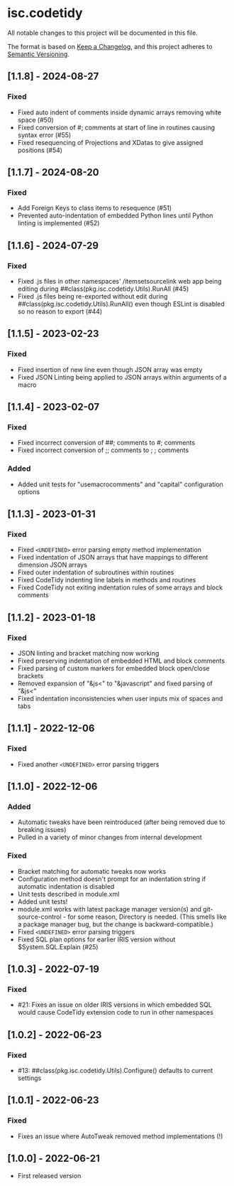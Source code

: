# isc.codetidy

All notable changes to this project will be documented in this file.

The format is based on [Keep a Changelog](https://keepachangelog.com/en/1.0.0/),
and this project adheres to [Semantic Versioning](https://semver.org/spec/v2.0.0.html).

## [1.1.8] - 2024-08-27

### Fixed
- Fixed auto indent of comments inside dynamic arrays removing white space (#50)
- Fixed conversion of #; comments at start of line in routines causing syntax error (#55)
- Fixed resequencing of Projections and XDatas to give assigned positions (#54)

## [1.1.7] - 2024-08-20

### Fixed
- Add Foreign Keys to class items to resequence (#51)
- Prevented auto-indentation of embedded Python lines until Python linting is implemented (#52)

## [1.1.6] - 2024-07-29

### Fixed
- Fixed .js files in other namespaces' /itemsetsourcelink web app being editing during ##class(pkg.isc.codetidy.Utils).RunAll (#45)
- Fixed .js files being re-exported without edit during ##class(pkg.isc.codetidy.Utils).RunAll() even though ESLint is disabled so no reason to export (#44)

## [1.1.5] - 2023-02-23

### Fixed
- Fixed insertion of new line even though JSON array was empty
- Fixed JSON Linting being applied to JSON arrays within arguments of a macro

## [1.1.4] - 2023-02-07

### Fixed
- Fixed incorrect conversion of ##; comments to #; comments
- Fixed incorrect conversion of ;; comments to ; ; comments

### Added
- Added unit tests for "usemacrocomments" and "capital" configuration options

## [1.1.3] - 2023-01-31

### Fixed
- Fixed `<UNDEFINED>` error parsing empty method implementation
- Fixed indentation of JSON arrays that have mappings to different dimension JSON arrays
- Fixed outer indentation of subroutines within routines
- Fixed CodeTidy indenting line labels in methods and routines
- Fixed CodeTidy not exiting indentation rules of some arrays and block comments

## [1.1.2] - 2023-01-18

### Fixed
- JSON linting and bracket matching now working
- Fixed preserving indentation of embedded HTML and block comments
- Fixed parsing of custom markers for embedded block open/close brackets
- Removed expansion of "&js<" to "&javascript" and fixed parsing of "&js<"
- Fixed indentation inconsistencies when user inputs mix of spaces and tabs

## [1.1.1] - 2022-12-06

### Fixed
- Fixed another `<UNDEFINED>` error parsing triggers

## [1.1.0] - 2022-12-06

### Added 
- Automatic tweaks have been reintroduced (after being removed due to breaking issues)
- Pulled in a variety of minor changes from internal development

### Fixed
- Bracket matching for automatic tweaks now works
- Configuration method doesn't prompt for an indentation string if automatic indentation is disabled
- Unit tests described in module.xml
- Added unit tests!
- module.xml works with latest package manager version(s) and git-source-control - for some reason, Directory is needed. (This smells like a package manager bug, but the change is backward-compatible.)
- Fixed `<UNDEFINED>` error parsing triggers
- Fixed SQL plan options for earlier IRIS version without $System.SQL.Explain (#25)

## [1.0.3] - 2022-07-19
### Fixed
- #21: Fixes an issue on older IRIS versions in which embedded SQL would cause CodeTidy extension code to run in other namespaces

## [1.0.2] - 2022-06-23
### Fixed
- #13: ##class(pkg.isc.codetidy.Utils).Configure() defaults to current settings

## [1.0.1] - 2022-06-23
### Fixed
- Fixes an issue where AutoTweak removed method implementations (!)

## [1.0.0] - 2022-06-21
- First released version

